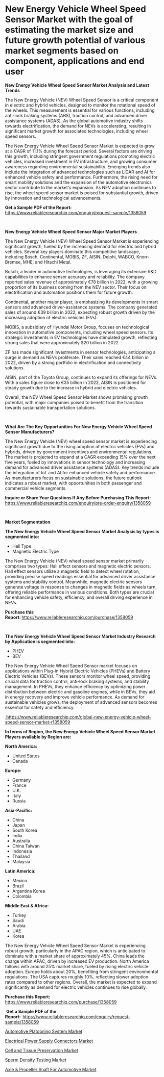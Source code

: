 <p><h1>New Energy Vehicle Wheel Speed Sensor Market with the goal of estimating the market size and future growth potential of various market segments based on component, applications and end user</h1></p><p><strong>New Energy Vehicle Wheel Speed Sensor Market Analysis and Latest Trends</strong></p>
<p><p>The New Energy Vehicle (NEV) Wheel Speed Sensor is a critical component in electric and hybrid vehicles, designed to monitor the rotational speed of the wheels. This measurement is essential for various functions, including anti-lock braking systems (ABS), traction control, and advanced driver assistance systems (ADAS). As the global automotive industry shifts towards electrification, the demand for NEVs is accelerating, resulting in significant market growth for associated technologies, including wheel speed sensors.</p><p>The New Energy Vehicle Wheel Speed Sensor Market is expected to grow at a CAGR of 11.1% during the forecast period. Several factors are driving this growth, including stringent government regulations promoting electric vehicles, increased investment in EV infrastructure, and growing consumer awareness regarding environmental sustainability. Emerging trends also include the integration of advanced technologies such as LiDAR and AI for enhanced vehicle safety and performance. Furthermore, the rising need for smart mobility solutions and the expansion of the automotive electronics sector contribute to the market's expansion. As NEV adoption continues to rise, the wheel speed sensor market is poised for substantial growth, driven by innovation and technological advancements.</p></p>
<p><strong>Get a Sample PDF of the Report:&nbsp;</strong> <a href="https://www.reliableresearchiq.com/enquiry/request-sample/1358059?utm_campaign=104&utm_medium=2&utm_source=Github&utm_content=ia&utm_term=03112024&utm_id=new-energy-vehicle-wheel-speed-sensor">https://www.reliableresearchiq.com/enquiry/request-sample/1358059</a></p>
<p>&nbsp;</p>
<p><strong>New Energy Vehicle Wheel Speed Sensor Major Market Players</strong></p>
<p><p>The New Energy Vehicle (NEV) Wheel Speed Sensor Market is experiencing significant growth, fueled by the increasing demand for electric and hybrid vehicles. Several key players dominate this competitive landscape, including Bosch, Continental, MOBIS, ZF, AISIN, Delphi, WABCO, Knorr-Bremse, MHE, and Hitachi Metal.</p><p>Bosch, a leader in automotive technologies, is leveraging its extensive R&D capabilities to enhance sensor accuracy and reliability. The company reported sales revenue of approximately €78 billion in 2022, with a growing proportion of its business coming from the NEV sector. Their focus on electrification and automation positions them for future growth.</p><p>Continental, another major player, is emphasizing its developments in smart sensors and advanced driver-assistance systems. The company generated sales of around €39 billion in 2022, expecting robust growth driven by the increasing adoption of electric vehicles (EVs).</p><p>MOBIS, a subsidiary of Hyundai Motor Group, focuses on technological innovation in automotive components, including wheel speed sensors. Its strategic investments in EV technologies have stimulated growth, reflecting strong sales that were approximately $20 billion in 2022.</p><p>ZF has made significant investments in sensor technologies, anticipating a surge in demand as NEVs proliferate. Their sales reached €44 billion in 2022, driven by a strong portfolio in electrification and connectivity solutions.</p><p>AISIN, part of the Toyota Group, continues to expand its offerings for NEVs. With a sales figure close to €35 billion in 2022, AISIN is positioned for steady growth due to the increase in hybrid and electric vehicles.</p><p>Overall, the NEV Wheel Speed Sensor Market shows promising growth potential, with major companies poised to benefit from the transition towards sustainable transportation solutions.</p></p>
<p>&nbsp;</p>
<p><strong>What Are The Key Opportunities For New Energy Vehicle Wheel Speed Sensor Manufacturers?</strong></p>
<p><p>The New Energy Vehicle (NEV) wheel speed sensor market is experiencing significant growth due to the rising adoption of electric vehicles (EVs) and hybrids, driven by government incentives and environmental regulations. The market is projected to expand at a CAGR exceeding 15% over the next five years, fueled by innovations in sensor technology and increasing demand for advanced driver assistance systems (ADAS). Key trends include the integration of IoT and AI for enhanced vehicle safety and performance. As manufacturers focus on sustainable solutions, the future outlook indicates a robust market, with opportunities in both passenger and commercial vehicle segments.</p></p>
<p><strong>Inquire or Share Your Questions If Any Before Purchasing This Report:</strong> <a href="https://www.reliableresearchiq.com/enquiry/pre-order-enquiry/1358059?utm_campaign=104&utm_medium=2&utm_source=Github&utm_content=ia&utm_term=03112024&utm_id=new-energy-vehicle-wheel-speed-sensor">https://www.reliableresearchiq.com/enquiry/pre-order-enquiry/1358059</a></p>
<p>&nbsp;</p>
<p><strong>Market Segmentation</strong></p>
<p><strong>The New Energy Vehicle Wheel Speed Sensor Market Analysis by types is segmented into:</strong></p>
<p><ul><li>Hall Type</li><li>Magnetic Electric Type</li></ul></p>
<p><p>The New Energy Vehicle (NEV) wheel speed sensor market primarily comprises two types: Hall effect sensors and magnetic electric sensors. Hall effect sensors utilize a magnetic field to detect wheel rotation, providing precise speed readings essential for advanced driver assistance systems and stability control. Meanwhile, magnetic electric sensors generate voltage in response to changes in magnetic fields as wheels turn, offering reliable performance in various conditions. Both types are crucial for enhancing vehicle safety, efficiency, and overall driving experience in NEVs.</p></p>
<p><strong>Purchase this Report:&nbsp;</strong><a href="https://www.reliableresearchiq.com/purchase/1358059?utm_campaign=104&utm_medium=2&utm_source=Github&utm_content=ia&utm_term=03112024&utm_id=new-energy-vehicle-wheel-speed-sensor">https://www.reliableresearchiq.com/purchase/1358059</a></p>
<p>&nbsp;</p>
<p><strong>The New Energy Vehicle Wheel Speed Sensor Market Industry Research by Application is segmented into:</strong></p>
<p><ul><li>PHEV</li><li>BEV</li></ul></p>
<p><p>The New Energy Vehicle Wheel Speed Sensor market focuses on applications within Plug-in Hybrid Electric Vehicles (PHEVs) and Battery Electric Vehicles (BEVs). These sensors monitor wheel speed, providing crucial data for traction control, anti-lock braking systems, and stability management. In PHEVs, they enhance efficiency by optimizing power distribution between electric and gasoline engines, while in BEVs, they aid in energy recovery and improve vehicle performance. As demand for sustainable vehicles grows, the deployment of advanced sensors becomes essential for safety and efficiency.</p></p>
<p><a href="https://www.reliableresearchiq.com/global-new-energy-vehicle-wheel-speed-sensor-market-r1358059?utm_campaign=104&utm_medium=2&utm_source=Github&utm_content=ia&utm_term=03112024&utm_id=new-energy-vehicle-wheel-speed-sensor">&nbsp;https://www.reliableresearchiq.com/global-new-energy-vehicle-wheel-speed-sensor-market-r1358059</a></p>
<p><strong>In terms of Region, the New Energy Vehicle Wheel Speed Sensor Market Players available by Region are:</strong></p>
<p>
    <p> <strong> North America: </strong>
        <ul>
            <li>United States</li>
            <li>Canada</li>
        </ul>
        </p> 
    <p> <strong> Europe: </strong>
        <ul>
            <li>Germany</li>
            <li>France</li>
            <li>U.K.</li>
            <li>Italy</li>
            <li>Russia</li>
        </ul>
        </p> 
    <p> <strong> Asia-Pacific: </strong>
        <ul>
            <li>China</li>
            <li>Japan</li>
            <li>South Korea</li>
            <li>India</li>
            <li>Australia</li>
            <li>China Taiwan</li>
            <li>Indonesia</li>
            <li>Thailand</li>
            <li>Malaysia</li>
        </ul>
        </p> 
    <p> <strong> Latin America: </strong>
        <ul>
            <li>Mexico</li>
            <li>Brazil</li>
            <li>Argentina Korea</li>
            <li>Colombia</li>
        </ul>
        </p> 
    <p> <strong> Middle East & Africa: </strong>
        <ul>
            <li>Turkey</li>
            <li>Saudi</li>
            <li>Arabia</li>
            <li>UAE</li>
            <li>Korea</li>
        </ul>
    </p>
    </p>
<p><p>The New Energy Vehicle Wheel Speed Sensor Market is experiencing robust growth, particularly in the APAC region, which is anticipated to dominate with a market share of approximately 45%. China leads the charge within APAC, driven by increased EV production. North America follows with around 25% market share, fueled by rising electric vehicle adoption. Europe holds about 20%, benefiting from stringent environmental regulations. The USA captures roughly 10%, reflecting slower adoption rates compared to other regions. Overall, the market is expected to expand significantly as demand for electric vehicles continues to rise globally.</p></p>
<p><strong>Purchase this Report: </strong><a href="https://www.reliableresearchiq.com/purchase/1358059?utm_campaign=104&utm_medium=2&utm_source=Github&utm_content=ia&utm_term=03112024&utm_id=new-energy-vehicle-wheel-speed-sensor">https://www.reliableresearchiq.com/purchase/1358059</a></p>
<p>&nbsp;<strong>Get a Sample PDF of the Report:&nbsp;&nbsp;</strong><a href="https://www.reliableresearchiq.com/enquiry/request-sample/1358059?utm_campaign=104&utm_medium=2&utm_source=Github&utm_content=ia&utm_term=03112024&utm_id=new-energy-vehicle-wheel-speed-sensor">https://www.reliableresearchiq.com/enquiry/request-sample/1358059</a></p>
<p><strong></strong></p>
<p><p><a href="https://github.com/halkoitweden3/Market-Research-Report-List-1/blob/main/automotive-platooning-system-market.md?utm_campaign=104&utm_medium=2&utm_source=Github&utm_content=ia&utm_term=03112024&utm_id=new-energy-vehicle-wheel-speed-sensor">Automotive Platooning System Market</a></p><p><a href="https://www.linkedin.com/pulse/market-dynamics-future-trends-global-electrical-power-supply-1ttef?utm_campaign=104&utm_medium=2&utm_source=Github&utm_content=ia&utm_term=03112024&utm_id=new-energy-vehicle-wheel-speed-sensor">Electrical Power Supply Connectors Market</a></p><p><a href="https://issuu.com/reportprime-2/docs/cell-and-tissue-preservation-market_679b9dada76afc?utm_campaign=104&utm_medium=2&utm_source=Github&utm_content=ia&utm_term=03112024&utm_id=new-energy-vehicle-wheel-speed-sensor">Cell and Tissue Preservation Market</a></p><p><a href="https://issuu.com/reportprime-2/docs/sperm-density-testing-market-size-2_9250a74e43cdd5?utm_campaign=104&utm_medium=2&utm_source=Github&utm_content=ia&utm_term=03112024&utm_id=new-energy-vehicle-wheel-speed-sensor">Sperm Density Testing Market</a></p><p><a href="https://github.com/nekolalrclippo/Market-Research-Report-List-1/blob/main/axle-propeller-shaft-for-automotive-market.md?utm_campaign=104&utm_medium=2&utm_source=Github&utm_content=ia&utm_term=03112024&utm_id=new-energy-vehicle-wheel-speed-sensor">Axle & Propeller Shaft For Automotive Market</a></p></p>